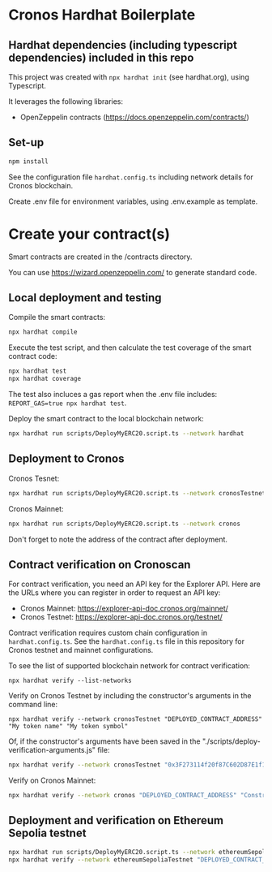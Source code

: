 # Cronos Hardhat Boilerplate

## Hardhat dependencies (including typescript dependencies) included in this repo

This project was created with `npx hardhat init` (see hardhat.org), using Typescript.

It leverages the following libraries:

-   OpenZeppelin contracts (https://docs.openzeppelin.com/contracts/)

## Set-up

```bash
npm install
```

See the configuration file `hardhat.config.ts` including network details for Cronos blockchain.

Create .env file for environment variables, using .env.example as template.

# Create your contract(s)

Smart contracts are created in the /contracts directory.

You can use https://wizard.openzeppelin.com/ to generate standard code.

## Local deployment and testing

Compile the smart contracts:

```bash
npx hardhat compile
```

Execute the test script, and then calculate the test coverage of the smart contract code:

```bash
npx hardhat test
npx hardhat coverage
```

The test also incluces a gas report when the .env file includes: `REPORT_GAS=true npx hardhat test`.

Deploy the smart contract to the local blockchain network:

```bash
npx hardhat run scripts/DeployMyERC20.script.ts --network hardhat
```

## Deployment to Cronos

Cronos Tesnet:

```bash
npx hardhat run scripts/DeployMyERC20.script.ts --network cronosTestnet
```

Cronos Mainnet:

```bash
npx hardhat run scripts/DeployMyERC20.script.ts --network cronos
```

Don't forget to note the address of the contract after deployment.

## Contract verification on Cronoscan

For contract verification, you need an API key for the Explorer API. Here are the URLs where you can register in order to request an API key:

-   Cronos Mainnet: https://explorer-api-doc.cronos.org/mainnet/
-   Cronos Testnet: https://explorer-api-doc.cronos.org/testnet/

Contract verification requires custom chain configuration in `hardhat.config.ts`. See the `hardhat.config.ts` file in this repository for Cronos testnet and mainnet configurations.

To see the list of supported blockchain network for contract verification:

```
npx hardhat verify --list-networks
```

Verify on Cronos Testnet by including the constructor's arguments in the command line:

```shell
npx hardhat verify --network cronosTestnet "DEPLOYED_CONTRACT_ADDRESS" "My token name" "My token symbol"
```

Of, if the constructor's arguments have been saved in the "./scripts/deploy-verification-arguments.js" file:

```bash
npx hardhat verify --network cronosTestnet "0x3F273114f20f87C602D87E1f1cd87D6F3ae5Ac72" --constructor-args "./scripts/deploy-verification-arguments.js"
```

Verify on Cronos Mainnet:

```bash
npx hardhat verify --network cronos "DEPLOYED_CONTRACT_ADDRESS" "Constructor argument 1" "Constructor argument 2"
```

## Deployment and verification on Ethereum Sepolia testnet

```bash
npx hardhat run scripts/DeployMyERC20.script.ts --network ethereumSepoliaTestnet
npx hardhat verify --network ethereumSepoliaTestnet "DEPLOYED_CONTRACT_ADDRESS" "My token name" "My token symbol"
```
